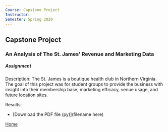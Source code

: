 ```yaml
---
Course: Capstone Project
Instructor: 
Semester: Spring 2020
---
```


## Capstone Project
### An Analysis of The St. James' Revenue and Marketing Data

##### Assignment
Description: The St. James is a boutique health club in Northern Virginia.  The goal of this project was for student groups to provide the business with insight into their membership base, marketing efficacy, venue usage, and future location sites.

Results: 
- [Download the PDF file (py)](filename here)

[Home](https://cherylngo.github.io/)
